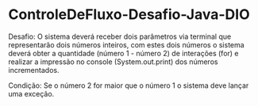 # ControleDeFluxo-Desafio-Java-DIO
Desafio: O sistema deverá receber dois parâmetros via terminal que representarão dois números inteiros, com estes dois números o sistema deverá obter a quantidade (número 1 - número 2) de interações (for) e realizar a impressão no console (System.out.print) dos números incrementados.

Condição: Se o número 2 for maior que o número 1 o sistema deve lançar uma exceção.
